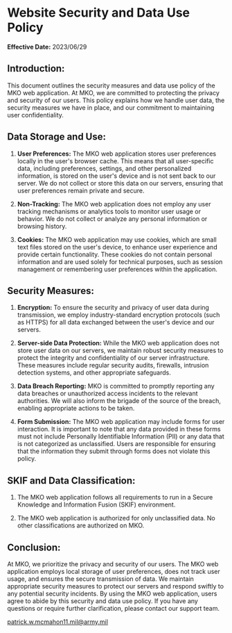 # Website Security and Data Use Policy

**Effective Date:** 2023/06/29

## Introduction:
This document outlines the security measures and data use policy of the MKO web application. At MKO, we are committed to protecting the privacy and security of our users. This policy explains how we handle user data, the security measures we have in place, and our commitment to maintaining user confidentiality.

## Data Storage and Use:
1. **User Preferences:** The MKO web application stores user preferences locally in the user's browser cache. This means that all user-specific data, including preferences, settings, and other personalized information, is stored on the user's device and is not sent back to our server. We do not collect or store this data on our servers, ensuring that user preferences remain private and secure.

2. **Non-Tracking:** The MKO web application does not employ any user tracking mechanisms or analytics tools to monitor user usage or behavior. We do not collect or analyze any personal information or browsing history.

3. **Cookies:** The MKO web application may use cookies, which are small text files stored on the user's device, to enhance user experience and provide certain functionality. These cookies do not contain personal information and are used solely for technical purposes, such as session management or remembering user preferences within the application.

## Security Measures:
1. **Encryption:** To ensure the security and privacy of user data during transmission, we employ industry-standard encryption protocols (such as HTTPS) for all data exchanged between the user's device and our servers.

2. **Server-side Data Protection:** While the MKO web application does not store user data on our servers, we maintain robust security measures to protect the integrity and confidentiality of our server infrastructure. These measures include regular security audits, firewalls, intrusion detection systems, and other appropriate safeguards.

3. **Data Breach Reporting:** MKO is committed to promptly reporting any data breaches or unauthorized access incidents to the relevant authorities. We will also inform the brigade of the source of the breach, enabling appropriate actions to be taken.

4. **Form Submission:** The MKO web application may include forms for user interaction. It is important to note that any data provided in these forms must not include Personally Identifiable Information (PII) or any data that is not categorized as unclassified. Users are responsible for ensuring that the information they submit through forms does not violate this policy.

## SKIF and Data Classification:
1. The MKO web application follows all requirements to run in a Secure Knowledge and Information Fusion (SKIF) environment.

2. The MKO web application is authorized for only unclassified data. No other classifications are authorized on MKO.

## Conclusion:
At MKO, we prioritize the privacy and security of our users. The MKO web application employs local storage of user preferences, does not track user usage, and ensures the secure transmission of data. We maintain appropriate security measures to protect our servers and respond swiftly to any potential security incidents. By using the MKO web application, users agree to abide by this security and data use policy. If you have any questions or require further clarification, please contact our support team.

patrick.w.mcmahon11.mil@army.mil
